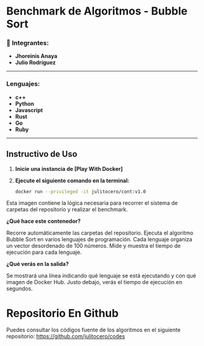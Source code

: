 #  Benchmark de Algoritmos - Bubble Sort

### 👥 **Integrantes:**
- **Jhoreinis Anaya**  
- **Julio Rodríguez**

---
### **Lenguajes:**
- **c++**  
- **Python**
- **Javascript**  
- **Rust**
- **Go**  
- **Ruby**
---

##  **Instructivo de Uso**

1. **Inicie una instancia de [Play With Docker]**   

2. **Ejecute el siguiente comando en la terminal:**  
   ```bash
   docker run --privileged -it julitocero/cont:v1.0

Esta imagen contiene la lógica necesaria para recorrer el sistema de carpetas del repositorio y realizar el benchmark.

**¿Qué hace este contenedor?**

Recorre automáticamente las carpetas del repositorio.
Ejecuta el algoritmo Bubble Sort en varios lenguajes de programación.
Cada lenguaje organiza un vector desordenado de 100 números.
Mide y muestra el tiempo de ejecución para cada lenguaje.

**¿Qué verás en la salida?**

Se mostrará una línea indicando qué lenguaje se está ejecutando y con qué imagen de Docker Hub.
Justo debajo, verás el tiempo de ejecución en segundos.

# Repositorio En Github
Puedes consultar los códigos fuente de los algoritmos en el siguiente repositorio: https://github.com/julitocero/codes

